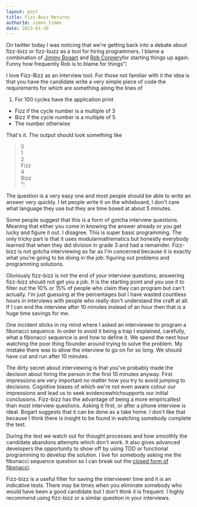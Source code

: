 ```yaml
---
layout: post
title: Fizz-Buzz Returns
authorId: simon_timms
date: 2013-01-30
---
```


On twitter today I was noticing that we're getting back into a debate about fizz-bizz or fizz-buzz as a tool for hiring programmers. I blame a combination of [Jimmy Bogart](http://lostechies.com/jimmybogard/2013/01/29/fizzbuzz-is-dead-long-live-fizzbuzz/) and [Rob Connery](http://wekeroad.com/2013/01/28/a-better-interview-question-star-alignment)for starting things up again. Funny how frequently Rob is to blame for things"¦

I love Fizz-Bizz as an interview tool. For those not familiar with it the idea is that you have the candidate write a very simple piece of code the requirements for which are something along the lines of

1. <span style="line-height:14px;">For 100 cycles have the application print</span>

- Fizz if the cycle number is a multiple of 3
- Bizz if the cycle number is a multiple of 5
- The number otherwise

That's it. The output should look something like

> 0  
>  1  
>  2  
>  Fizz  
>  4  
>  Bizz  
>  "¦

The question is a very easy one and most people should be able to write an answer very quickly. I let people write it on the whiteboard, I don't care what language they use but they are time boxed at about 5 minutes.

Some people suggest that this is a form of gotcha interview questions. Meaning that either you come in knowing the answer already or you get lucky and figure it out. I disagree. This is super basic programming. The only tricky part is that it uses modularmathematics but honestly everybody learned that when they did division in grade 3 and had a remainder. Fizz-bizz is not gotcha interviewing as far as I'm concerned because it is exactly what you're going to be doing in the job: figuring out problems and programming solutions.

Obviously fizz-bizz is not the end of your interview questions; answering fizz-bizz should not get you a job. It is the starting point and you use it to filter out the 10% or 15% of people who claim they can program but can't actually. I'm just guessing at the percentages but I have wasted countless hours in interviews with people who really don't understand the craft at all. If I can end the interview after 10 minutes instead of an hour then that is a huge time savings for me.

One incident sticks in my mind where I asked an interviewee to program a fibonacci sequence. In order to avoid it being a trap I explained, carefully, what a fibonacci sequence is and how to define it. We spend the next hour watching the poor thing flounder around trying to solve the problem. My mistake there was to allow the interview to go on for so long. We should have cut and run after 10 minutes.

The dirty secret about interviewing is that you've probably made the decision about hiring the person in the first 10 minutes anyway. First impressions are very important no matter how you try to avoid jumping to decisions. Cognitive biases of which we're not even aware colour our impressions and lead us to seek evidencewhichsupports our initial conclusions. Fizz-bizz has the advantage of being a more empiricaltest than most interview questions. Asking it first, or after a phone interview is ideal. Bogart suggests that it can be done as a take home. I don't like that because I think there is insight to be found in watching somebody complete the test.

During the test we watch out for thought processes and how smoothly the candidate abandons attempts which don't work. It also gives advanced developers the opportunity to show off by using TDD or functional programming to develop the solution. I live for somebody asking me the fibonacci sequence question so I can break out the [closed form of fibonacci](http://en.wikipedia.org/wiki/Fibonacci_number#Closed-form_expression).

Fizz-bizz is a useful filter for saving the interviewer time and it is an indicative tests. There may be times when you eliminate somebody who would have been a good candidate but I don't think it is frequent. I highly recommend using fizz-bizz or a similar question in your interviews.



